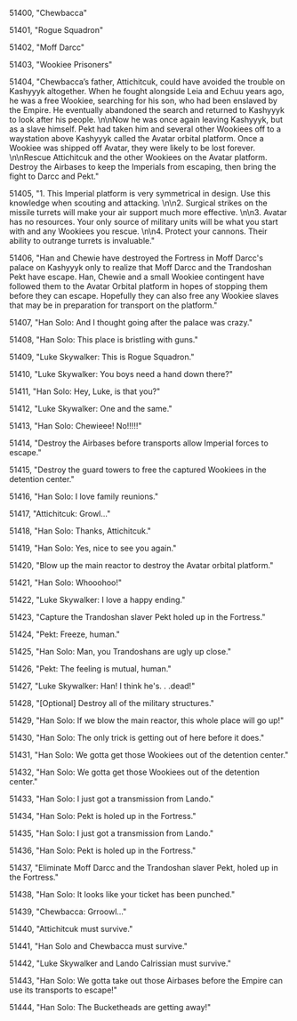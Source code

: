 ﻿51400, "Chewbacca"

51401, "Rogue Squadron"

51402, "Moff Darcc"

51403, "Wookiee Prisoners"

51404, "Chewbacca’s father, Attichitcuk, could have avoided the trouble on Kashyyyk altogether. When he fought alongside Leia and Echuu years ago, he was a free Wookiee, searching for his son, who had been enslaved by the Empire.  He eventually abandoned the search and returned to Kashyyyk to look after his people. \n\nNow he was once again leaving Kashyyyk, but as a slave himself. Pekt had taken him and several other Wookiees off to a waystation above Kashyyyk called the Avatar orbital platform.  Once a Wookiee was shipped off Avatar, they were likely to be lost forever. \n\nRescue Attichitcuk and the other Wookiees on the Avatar platform. Destroy the Airbases to keep the Imperials from escaping, then bring the fight to Darcc and Pekt."

51405, "1. This Imperial platform is very symmetrical in design.  Use this knowledge when scouting and attacking. \n\n2. Surgical strikes on the missile turrets will make your air support much more effective. \n\n3. Avatar has no resources. Your only source of military units will be what you start with and any Wookiees you rescue. \n\n4. Protect your cannons. Their ability to outrange turrets is invaluable."

51406, "Han and Chewie have destroyed the Fortress in Moff Darcc's palace on Kashyyyk only to realize that Moff Darcc and the Trandoshan Pekt have escape.  Han, Chewie and a small Wookiee contingent have followed them to the Avatar Orbital platform in hopes of stopping them before they can escape.  Hopefully they can also free any Wookiee slaves that may be in preparation for transport on the platform."

51407, "Han Solo: And I thought going after the palace was crazy."

51408, "Han Solo: This place is bristling with guns."

51409, "Luke Skywalker: This is Rogue Squadron."

51410, "Luke Skywalker: You boys need a hand down there?"

51411, "Han Solo: Hey, Luke, is that you?"

51412, "Luke Skywalker: One and the same."

51413, "Han Solo: Chewieee!  No!!!!!"

51414, "Destroy the Airbases before transports allow Imperial forces to escape."

51415, "Destroy the guard towers to free the captured Wookiees in the detention center."

51416, "Han Solo: I love family reunions."

51417, "Attichitcuk: Growl..."

51418, "Han Solo: Thanks, Attichitcuk."

51419, "Han Solo: Yes, nice to see you again."

51420, "Blow up the main reactor to destroy the Avatar orbital platform."

51421, "Han Solo: Whooohoo!"

51422, "Luke Skywalker: I love a happy ending."

51423, "Capture the Trandoshan slaver Pekt holed up in the Fortress."

51424, "Pekt: Freeze, human."

51425, "Han Solo: Man, you Trandoshans are ugly up close."

51426, "Pekt: The feeling is mutual, human."

51427, "Luke Skywalker: Han!  I think he's. . .dead!"

51428, "[Optional] Destroy all of the military structures."

51429, "Han Solo: If we blow the main reactor, this whole place will go up!"

51430, "Han Solo: The only trick is getting out of here before it does."

51431, "Han Solo: We gotta get those Wookiees out of the detention center."

51432, "Han Solo: We gotta get those Wookiees out of the detention center."

51433, "Han Solo: I just got a transmission from Lando."

51434, "Han Solo: Pekt is holed up in the Fortress."

51435, "Han Solo: I just got a transmission from Lando."

51436, "Han Solo: Pekt is holed up in the Fortress."

51437, "Eliminate Moff Darcc and the Trandoshan slaver Pekt, holed up in the Fortress."

51438, "Han Solo: It looks like your ticket has been punched."

51439, "Chewbacca: Grroowl..."

51440, "Attichitcuk must survive."

51441, "Han Solo and Chewbacca must survive."

51442, "Luke Skywalker and Lando Calrissian must survive."

51443, "Han Solo: We gotta take out those Airbases before the Empire can use its transports to escape!"

51444, "Han Solo: The Bucketheads are getting away!"

